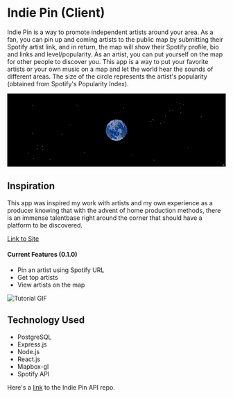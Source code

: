 # Indie Pin (Client)
Indie Pin is a way to promote independent artists around your area. As a fan, you can pin up and coming artists to the public map by submitting their Spotify artist link, and in return, the map will show their Spotify profile, bio and links and level/popularity. As an artist, you can put yourself on the map for other people to discover you. This app is a way to put your favorite artists or your own music on a map and let the world hear the sounds of different areas. The size of the circle represents the artist's popularity (obtained from Spotify's Popularity Index).

![SpaceBG](./src/assets/globe.jpg)

## Inspiration
This app was inspired my work with artists and my own experience as a producer knowing that with the advent of home production methods, there is an immense talentbase right around the corner that should have a platform to be discovered.

[Link to Site](https://indie-pin-client.jml0123.vercel.app/)

#### Current Features (0.1.0)
- Pin an artist using Spotify URL
- Get top artists
- View artists on the map

![Tutorial GIF](./src/assets/indiepin_tutorial.gif)

## Technology Used
- PostgreSQL
- Express.js
- Node.js 
- React.js
- Mapbox-gl
- Spotify API

Here's a 
[link](https://github.com/jml0123/indie-pin-api) to the Indie Pin API repo.
